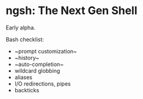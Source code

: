 

# ngsh: The Next Gen Shell

Early alpha.

Bash checklist:

* ~prompt customization~
* ~history~
* ~auto-completion~
* wildcard globbing
* aliases
* I/O redirections, pipes
* backticks
